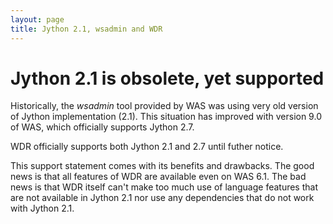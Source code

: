 ```yaml
---
layout: page
title: Jython 2.1, wsadmin and WDR
---
```


# Jython 2.1 is obsolete, yet supported

Historically, the *wsadmin* tool provided by WAS was using very old version of
Jython implementation (2.1). This situation has improved with version 9.0 of WAS,
which officially supports Jython 2.7.

WDR officially supports both Jython 2.1 and 2.7 until futher notice.

This support statement comes with its benefits and drawbacks. The good news is
that all features of WDR are available even on WAS 6.1. The bad news is that
WDR itself can't make too much use of language features that are not available
in Jython 2.1 nor use any dependencies that do not work with Jython 2.1.
